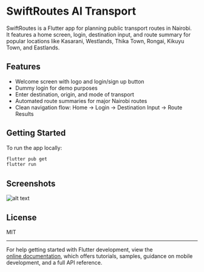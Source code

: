# SwiftRoutes AI Transport

SwiftRoutes is a Flutter app for planning public transport routes in Nairobi.  
It features a home screen, login, destination input, and route summary for popular locations like Kasarani, Westlands, Thika Town, Rongai, Kikuyu Town, and Eastlands.

## Features

- Welcome screen with logo and login/sign up button
- Dummy login for demo purposes
- Enter destination, origin, and mode of transport
- Automated route summaries for major Nairobi routes
- Clean navigation flow: Home → Login → Destination Input → Route Results

## Getting Started

To run the app locally:

```sh
flutter pub get
flutter run
```

## Screenshots

![alt text](<Screenshot 2025-07-24 003641.png>)

## License

MIT

---

For help getting started with Flutter development, view the  
[online documentation](https://docs.flutter.dev/), which offers tutorials, samples, guidance on mobile development, and a full API reference.
